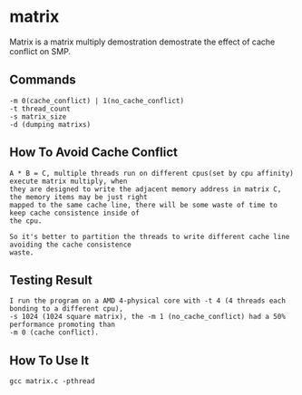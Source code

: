 #	matrix

Matrix is a matrix multiply demostration demostrate the effect of cache conflict on SMP.


##	Commands
	
	-m 0(cache_conflict) | 1(no_cache_conflict)
	-t thread_count
	-s matrix_size
	-d (dumping matrixs)

##	How To Avoid Cache Conflict

	A * B = C, multiple threads run on different cpus(set by cpu affinity) execute matrix multiply, when 
	they are designed to write the adjacent memory address in matrix C, the memory items may be just right
	mapped to the same cache line, there will be some waste of time to keep cache consistence inside of 
	the cpu.

	So it's better to partition the threads to write different cache line avoiding the cache consistence
	waste.

##	Testing Result
	
	I run the program on a AMD 4-physical core with -t 4 (4 threads each bonding to a different cpu), 
	-s 1024 (1024 square matrix), the -m 1 (no_cache_conflict) had a 50% performance promoting than
	-m 0 (cache conflict).

##	How To Use It

	gcc matrix.c -pthread